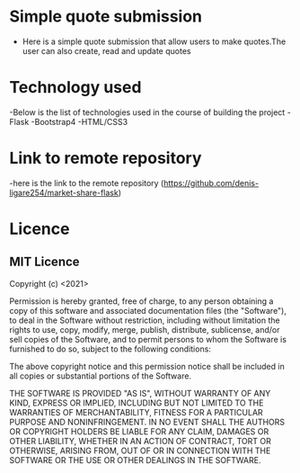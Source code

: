# Simple quote submission
- Here is a simple quote submission that allow users to make quotes.The user can also create, read and update quotes

# Technology used
-Below is the list of technologies used in the course of building the project
   -Flask
   -Bootstrap4
   -HTML/CSS3
# Link to remote repository
-here is the link to the remote repository
(https://github.com/denis-ligare254/market-share-flask) 

# Licence 
## MIT Licence 
Copyright (c) <2021> <dennis Ligare>

Permission is hereby granted, free of charge, to any person obtaining a copy
of this software and associated documentation files (the "Software"), to deal
in the Software without restriction, including without limitation the rights
to use, copy, modify, merge, publish, distribute, sublicense, and/or sell
copies of the Software, and to permit persons to whom the Software is
furnished to do so, subject to the following conditions:

The above copyright notice and this permission notice shall be included in all
copies or substantial portions of the Software.

THE SOFTWARE IS PROVIDED "AS IS", WITHOUT WARRANTY OF ANY KIND, EXPRESS OR
IMPLIED, INCLUDING BUT NOT LIMITED TO THE WARRANTIES OF MERCHANTABILITY,
FITNESS FOR A PARTICULAR PURPOSE AND NONINFRINGEMENT. IN NO EVENT SHALL THE
AUTHORS OR COPYRIGHT HOLDERS BE LIABLE FOR ANY CLAIM, DAMAGES OR OTHER
LIABILITY, WHETHER IN AN ACTION OF CONTRACT, TORT OR OTHERWISE, ARISING FROM,
OUT OF OR IN CONNECTION WITH THE SOFTWARE OR THE USE OR OTHER DEALINGS IN THE
SOFTWARE.